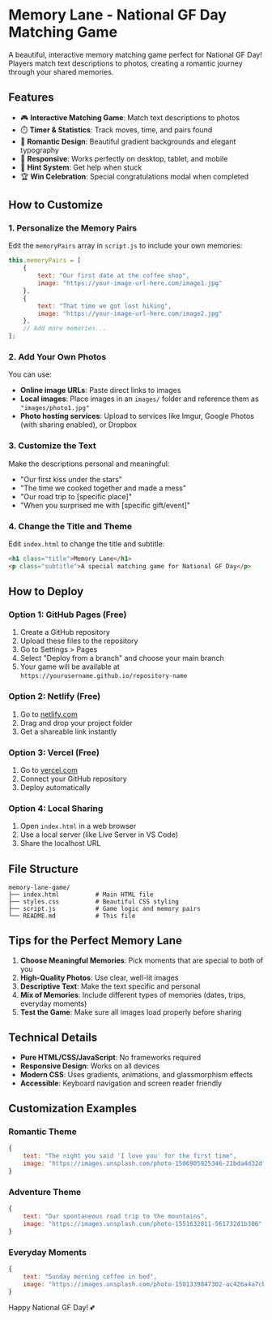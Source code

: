 # Memory Lane - National GF Day Matching Game

A beautiful, interactive memory matching game perfect for National GF Day! Players match text descriptions to photos, creating a romantic journey through your shared memories.

## Features

- 🎮 **Interactive Matching Game**: Match text descriptions to photos
- ⏱️ **Timer & Statistics**: Track moves, time, and pairs found
- 💝 **Romantic Design**: Beautiful gradient backgrounds and elegant typography
- 📱 **Responsive**: Works perfectly on desktop, tablet, and mobile
- 🎯 **Hint System**: Get help when stuck
- 🏆 **Win Celebration**: Special congratulations modal when completed

## How to Customize

### 1. Personalize the Memory Pairs

Edit the `memoryPairs` array in `script.js` to include your own memories:

```javascript
this.memoryPairs = [
    {
        text: "Our first date at the coffee shop",
        image: "https://your-image-url-here.com/image1.jpg"
    },
    {
        text: "That time we got lost hiking",
        image: "https://your-image-url-here.com/image2.jpg"
    },
    // Add more memories...
];
```

### 2. Add Your Own Photos

You can use:
- **Online image URLs**: Paste direct links to images
- **Local images**: Place images in an `images/` folder and reference them as `"images/photo1.jpg"`
- **Photo hosting services**: Upload to services like Imgur, Google Photos (with sharing enabled), or Dropbox

### 3. Customize the Text

Make the descriptions personal and meaningful:
- "Our first kiss under the stars"
- "The time we cooked together and made a mess"
- "Our road trip to [specific place]"
- "When you surprised me with [specific gift/event]"

### 4. Change the Title and Theme

Edit `index.html` to change the title and subtitle:
```html
<h1 class="title">Memory Lane</h1>
<p class="subtitle">A special matching game for National GF Day</p>
```

## How to Deploy

### Option 1: GitHub Pages (Free)
1. Create a GitHub repository
2. Upload these files to the repository
3. Go to Settings > Pages
4. Select "Deploy from a branch" and choose your main branch
5. Your game will be available at `https://yourusername.github.io/repository-name`

### Option 2: Netlify (Free)
1. Go to [netlify.com](https://netlify.com)
2. Drag and drop your project folder
3. Get a shareable link instantly

### Option 3: Vercel (Free)
1. Go to [vercel.com](https://vercel.com)
2. Connect your GitHub repository
3. Deploy automatically

### Option 4: Local Sharing
1. Open `index.html` in a web browser
2. Use a local server (like Live Server in VS Code)
3. Share the localhost URL

## File Structure

```
memory-lane-game/
├── index.html          # Main HTML file
├── styles.css          # Beautiful CSS styling
├── script.js           # Game logic and memory pairs
└── README.md           # This file
```

## Tips for the Perfect Memory Lane

1. **Choose Meaningful Memories**: Pick moments that are special to both of you
2. **High-Quality Photos**: Use clear, well-lit images
3. **Descriptive Text**: Make the text specific and personal
4. **Mix of Memories**: Include different types of memories (dates, trips, everyday moments)
5. **Test the Game**: Make sure all images load properly before sharing

## Technical Details

- **Pure HTML/CSS/JavaScript**: No frameworks required
- **Responsive Design**: Works on all devices
- **Modern CSS**: Uses gradients, animations, and glassmorphism effects
- **Accessible**: Keyboard navigation and screen reader friendly

## Customization Examples

### Romantic Theme
```javascript
{
    text: "The night you said 'I love you' for the first time",
    image: "https://images.unsplash.com/photo-1506905925346-21bda4d32df4"
}
```

### Adventure Theme
```javascript
{
    text: "Our spontaneous road trip to the mountains",
    image: "https://images.unsplash.com/photo-1551632811-561732d1b306"
}
```

### Everyday Moments
```javascript
{
    text: "Sunday morning coffee in bed",
    image: "https://images.unsplash.com/photo-1501339847302-ac426a4a7cbb"
}
```

Happy National GF Day! 💕 